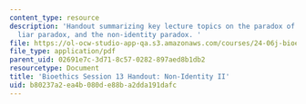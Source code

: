 ```yaml
---
content_type: resource
description: 'Handout summarizing key lecture topics on the paradox of the heap, the
  liar paradox, and the non-identity paradox. '
file: https://ol-ocw-studio-app-qa.s3.amazonaws.com/courses/24-06j-bioethics-spring-2009/b80237a2ea4b080de88ba2dda191dafc_MIT24_06Js09_handout13.pdf
file_type: application/pdf
parent_uid: 02691e7c-3d71-8c57-0282-897aed8b1db2
resourcetype: Document
title: 'Bioethics Session 13 Handout: Non-Identity II'
uid: b80237a2-ea4b-080d-e88b-a2dda191dafc
---
```

